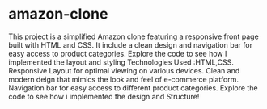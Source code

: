 # amazon-clone
This project is a simplified Amazon clone featuring a responsive front page built with HTML and CSS.
It include a clean design and navigation bar for easy access to product categories.
Explore the code to see how I implemented the layout and styling
Technologies Used :HTML,CSS.
Responsive Layout for optimal viewing on various devices.
Clean and modern deign that mimics the look and feel of e-commerce platform.
Navigation bar for easy access to different product categories.
Explore the code to see how i implemented the design and Structure!
